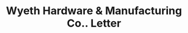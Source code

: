 ---
doi: 10.7916/D8BV8TPP
date_other: '1904'
date_other_textual: '1904'
form: correspondence
genre:
- Letters (correspondence)
name:
- Wyeth Hardware & Manufacturing Co.
object_in_context_url: https://biggert.cul.columbia.edu/items/view/ave_biggert_00701
subject_hierarchical_geographic:
- St. Joseph, Missouri, United States
subject_name:
- Wyeth Hardware & Manufacturing Co.
title: Wyeth Hardware & Manufacturing Co.. Letter
sort_title: Wyeth Hardware & Manufacturing Co.. Letter
call_number: ave_biggert_00701
coordinates:
- 39.75805555555556,-94.83666666666666
pid: ave_biggert_00701
identifiers: ave_biggert_00701
thumbnail: https://derivativo-2.library.columbia.edu/iiif/2/ldpd:345716/full/!256,256/0/native.jpg
permalink: "/biggert/ave_biggert_00701/"
layout: iiif-image-page
---